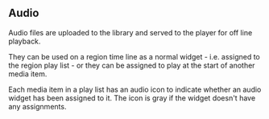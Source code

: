 <!--toc=widgets-->
## Audio

Audio files are uploaded to the library and served to the player for
off line playback.

They can be used on a region time line as a normal widget - i.e. assigned to
the region play list - or they can be assigned to play at the start of another
media item.

Each media item in a play list has an audio icon to indicate whether an audio
widget has been assigned to it. The icon is gray if the widget doesn't have
any assignments.
